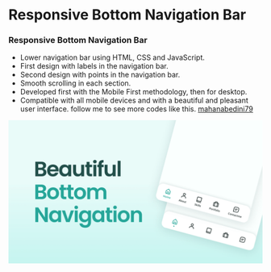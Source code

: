 # Responsive Bottom Navigation Bar
### Responsive Bottom Navigation Bar

- Lower navigation bar using HTML, CSS and JavaScript.
- First design with labels in the navigation bar.
- Second design with points in the navigation bar.
- Smooth scrolling in each section.
- Developed first with the Mobile First methodology, then for desktop.
- Compatible with all mobile devices and with a beautiful and pleasant user interface.
follow me  to see more codes like this. [mahanabedini79](https://github.com/mahanabedini79)

![responsive bottom navigation](/preview.png)
